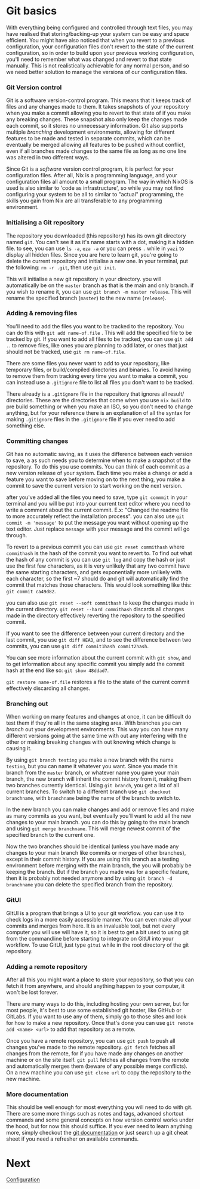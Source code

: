 
# Git basics

With everything being configured and controlled through text files, you may have realised that storing/backing-up your system can be easy and space efficient. You might have also noticed that when you revert to a previous configuration, your configuration files don't revert to the state of the current configuration, so in order to build upon your previous working configuration, you'll need to remember what was changed and revert to that state manually. This is not realistically achievable for any normal person, and so we need better solution to manage the versions of our configuration files.

### Git Version control

Git is a software version-control program. This means that it keeps track of files and any changes made to them. It takes snapshots of your repository when you make a commit allowing you to revert to that state of if you make any breaking changes. These snapshot also only keep the changes made each commit, so it stores no unnecessary information. Git also supports multiple *branching* development environments, allowing for different features to be made and tested in separate commits, which can be eventually be merged allowing all features to be pushed without conflict, even if all branches made changes to the same file as long as no one line was altered in two different ways.

Since Git is a *software* version control program, it is perfect for your configuration files. After all, Nix is a programming language, and your configuration files all amount to a small program. The way in which NixOS is used is also similar to 'code as infrastructure', so while you may not find configuring your system to be all to similar to "actual" programming, the skills you gain from Nix are all transferable to any programming environment.

### Initialising a Git repository

The repository you downloaded (this repository) has its own git directory named `git`. You can't see it as it's name starts with a dot, making it a hidden file. to see, you can use `ls -a`, `eza -a` or you can press `.` while in `yazi` to display all hidden files. Since you are here to learn git, you're going to delete the current repository and initialise a new one. In your terminal, put the following: `rm -r .git`, then use `git init`.

This will initialise a new git repository in your directory. you will automatically be on the `master` branch as that is the main and only branch. if you wish to rename it, you can use `git branch -m master release`. This will rename the specified branch (`master`) to the new name (`release`).

### Adding & removing files

You'll need to add the files you want to be tracked to the repository. You can do this with `git add name-of.file` . This will add the specified file to be tracked by git. If you want to add all files to be tracked, you can use `git add .`. to remove files, like ones you are planning to add later, or ones that just should not be tracked, use `git rm name-of.file`.

There are some files you never want to add to your repository, like temporary files, or build/compiled directories and binaries. To avoid having to remove them from tracking every time you want to make a commit, you can instead use a `.gitignore` file to list all files you don't want to be tracked.

There already is a `.gitignore` file in the repository that ignores all result/ directories. These are the directories that come when you use `nix build` to pre build something or when you make an ISO, so you don't need to change anything, but for your reference there is an explanation of all the syntax for making `.gitignore` files in the `.gitignore` file if you ever need to add something else.

### Committing changes

Git has no automatic saving, as it uses the difference between each version to save, a as such needs you to determine when to make a snapshot of the repository. To do this you use commits. You can think of each commit as a new version release of your system. Each time you make a change or add a feature you want to save before moving on to the next thing, you make a commit to save the current version to start working on the next version.

after you've added all the files you need to save, type `git commmit` in your terminal and you will be put into your current text editor where you need to write a comment about the current commit. E.x: "Changed the readme file to more accurately reflect the installation process". you can also use `git commit -m 'message'` to put the message you want without opening up the text editor. Just replace `message` with your message and the commit will go through.

To revert to a previous commit you can use `git reset commithash` where `commithash` is the hash of the commit you want to revert to. To find out what the hash of any commit is you can use `git log` and copy the hash or just use the first few characters, as it is very unlikely that any two commit have the same starting characters, and gets exponentially more unlikely with each character, so the first ~7 should do and git will automatically find the commit that matches those characters. This would look something like this: `git commit ca49d82`.

you can also use `git reset --soft commithash` to keep the changes made in the current directory. `git reset --hard commithash` discards all changes made in the directory effectively reverting the repository to the specified commit.

If you want to see the difference between your current directory and the last commit, you use `git diff HEAD`, and to see the difference between two commits, you can use `git diff commit1hash commit2hash`.

You can see more information about the current commit with `git show`, and to get information about any specific commit you simply add the commit hash at the end like so: `git show 48ddad7`.

`git restore name-of.file` restores a file to the state of the current commit effectively discarding all changes.

### Branching out

When working on many features and changes at once, it can be difficult do test them if they're all in the same staging area. With branches you can *branch* out your development environments. This way you can have many different versions going at the same time with out any interfering with the other or making breaking changes with out knowing which change is causing it.

By using `git branch testing` you make a new branch with the name `testing`, but you can name it whatever you want. Since you made this branch from the `master` branch, or whatever name you gave your main branch, the new branch will inherit the commit history from it, making them two branches currently identical. Using `git branch`, you get a list of  all current branches. To switch to a different branch use `git checkout branchname`, with `branchname` being the name of the branch to switch to.

In the new branch you can make changes and add or remove files and make as many commits as you want, but eventually you'll want to add all the new changes to your main branch. you can do this by going to the main branch and using `git merge branchname`. This will merge newest commit of the specified branch to the current one.

Now the two branches should be identical (unless you have made any changes to your main branch like commits or merges of other branches), except in their commit history. If you are using this branch as a testing environment before merging with the main branch, the you will probably be keeping the branch. But if the branch you made was for a specific feature, then it is probably not needed anymore and by using `git branch -d branchname` you can delete the specified branch from the repository.

### GitUI

GItUI is a program that brings a UI to your git workflow. you can use it to check logs in a more easily accessible manner. You can even make all your commits and merges from here. It is an invaluable tool, but not every computer you will use will have it, so it is best to get a bit used to using git from the commandline before starting to integrate on GitUI into your workflow. To use GitUI, just type  `gitui` while in the root directory of the git repository.

### Adding a remote repository

After all this you might want a place to store your repository, so that you can fetch it from anywhere, and should anything happen to your computer, it won't be lost forever.

There are many ways to do this, including hosting your own server, but for most people, it's best to use some established git hoster, like GitHub or GitLabs. If you want to use any of them, simply go to those sites and look for how to make a new repository. Once that's done you can use  `git remote add <name> <url>` to add that repository as a remote.

Once you have a remote repository, you can use `git push` to push all changes you've made to the remote repository. `git fetch` fetches all changes from the remote, for if you have made any changes on another machine or on the site itself. `git pull` fetches all changes from the remote and automatically merges them (beware of any possible merge conflicts). On a new machine you can use `git clone url` to copy the repository to the new machine.

### More documentation

This should be well enough for most everything you will need to do with git. There are some more things such as notes and tags, advanced shortcut commands and some general concepts on how version control works under the hood, but for now this should suffice. If you ever need to learn anything more, simply checkout the [git documentation](https://git-scm.com/docs/git) or just search up a git cheat sheet if you need a refresher on available commands.

# Next

[Configuration](./configuration.md)